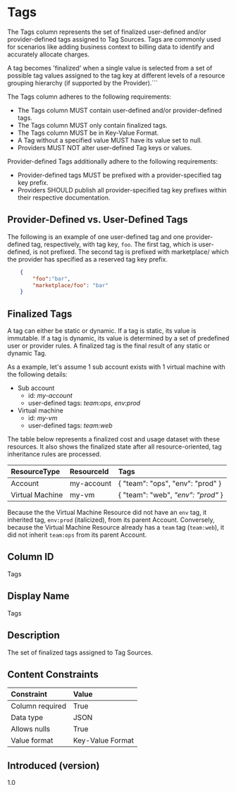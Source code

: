 # Tags

The Tags column represents the set of finalized user-defined and/or provider-defined tags assigned to Tag Sources.  Tags are commonly used for scenarios like adding business context to billing data to identify and accurately allocate charges.

A tag becomes 'finalized' when a single value is selected from a set of possible tag values assigned to the tag key at different levels of a resource grouping hierarchy (if supported by the Provider).```

The Tags column adheres to the following requirements:

* The Tags column MUST contain user-defined and/or provider-defined tags.
* The Tags column MUST only contain finalized tags.
* The Tags column MUST be in Key-Value Format.
* A Tag without a specified value MUST have its value set to null.
* Providers MUST NOT alter user-defined Tag keys or values.

Provider-defined Tags additionally adhere to the following requirements:

* Provider-defined tags MUST be prefixed with a provider-specified tag key prefix.
* Providers SHOULD publish all provider-specified tag key prefixes within their respective documentation.

## Provider-Defined vs. User-Defined Tags

The following is an example of one user-defined tag and one provider-defined tag, respectively, with tag key, `foo`.  The first tag, which is user-defined, is not prefixed. The second tag is prefixed with marketplace/ which the provider has specified as a reserved tag key prefix.

```json
    {
        "foo":"bar",
        "marketplace/foo": "bar"
    }
```

## Finalized Tags

A tag can either be static or dynamic. If a tag is static, its value is immutable. If a tag is dynamic, its value is determined by a set of predefined user or provider rules. A finalized tag is the final result of any static or dynamic Tag.

As a example, let's assume 1 sub account exists with 1 virtual machine with the following details:

* Sub account
  * id: *my-account*
  * user-defined tags: *team:ops*, *env:prod*
* Virtual machine
  * id: *my-vm*
  * user-defined tags: *team:web*

The table below represents a finalized cost and usage dataset with these resources.  It also shows the finalized state after all resource-oriented, tag inheritance rules are processed.

| ResourceType    | ResourceId | Tags                                        |
| :---------------| :----------| :-------------------------------------------|
| Account         | my-account | { "team": "ops", "env": "prod" }            |
| Virtual Machine | my-vm      | { "team": "web", *"env": "prod"* }          |

Because the the Virtual Machine Resource did not have an `env` tag, it inherited tag, `env:prod` (italicized), from its parent Account.  Conversely, because the Virtual Machine Resource already has a `team` tag (`team:web`), it did not inherit `team:ops` from its parent Account.

## Column ID

Tags

## Display Name

Tags

## Description

The set of finalized tags assigned to Tag Sources.

## Content Constraints

|    Constraint   |      Value       |
|:----------------|:-----------------|
| Column required | True             |
| Data type       | JSON             |
| Allows nulls    | True             |
| Value format    | Key-Value Format |

## Introduced (version)

1.0
